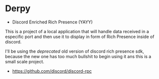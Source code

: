 # Derpy

- Discord Enriched Rich Presence (YAYY)

This is a project of a local application that will handle data received in a especific port and then use it to display in form of Rich Presence inside of discord.

I'll be using the *deprecated* old version of discord rich presence sdk, because the new one has too much bullshit to begin using it ans this is a small scale project.
- https://github.com/discord/discord-rpc
